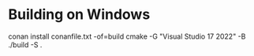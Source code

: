 
# Building on Windows

conan install conanfile.txt -of=build
cmake -G "Visual Studio 17 2022" -B ./build -S .